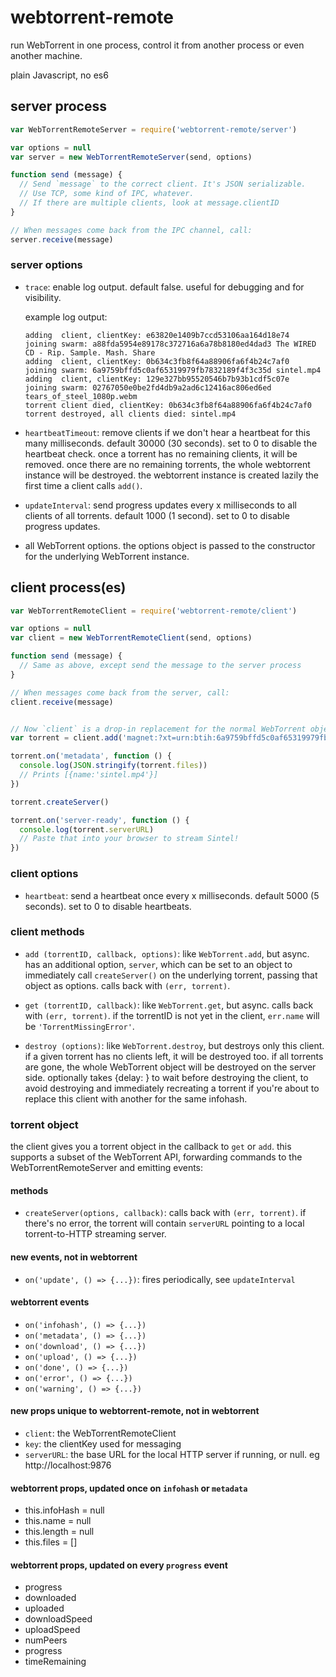 # webtorrent-remote

run WebTorrent in one process, control it from another process or even another machine.

plain Javascript, no es6

## server process

```js
var WebTorrentRemoteServer = require('webtorrent-remote/server')

var options = null
var server = new WebTorrentRemoteServer(send, options)

function send (message) {
  // Send `message` to the correct client. It's JSON serializable.
  // Use TCP, some kind of IPC, whatever.
  // If there are multiple clients, look at message.clientID
}

// When messages come back from the IPC channel, call:
server.receive(message)
```

### server options

- `trace`: enable log output. default false. useful for debugging and for visibility.

  example log output:

  ```
  adding  client, clientKey: e63820e1409b7ccd53106aa164d18e74
  joining swarm: a88fda5954e89178c372716a6a78b8180ed4dad3 The WIRED CD - Rip. Sample. Mash. Share
  adding  client, clientKey: 0b634c3fb8f64a88906fa6f4b24c7af0
  joining swarm: 6a9759bffd5c0af65319979fb7832189f4f3c35d sintel.mp4
  adding  client, clientKey: 129e327bb95520546b7b93b1cdf5c07e
  joining swarm: 02767050e0be2fd4db9a2ad6c12416ac806ed6ed tears_of_steel_1080p.webm
  torrent client died, clientKey: 0b634c3fb8f64a88906fa6f4b24c7af0
  torrent destroyed, all clients died: sintel.mp4
  ```

- `heartbeatTimeout`: remove clients if we don't hear a heartbeat for this many milliseconds.
  default 30000 (30 seconds). set to 0 to disable the heartbeat check. once a torrent has no
  remaining clients, it will be removed. once there are no remaining torrents, the whole webtorrent
  instance will be destroyed. the webtorrent instance is created lazily the first time a client
  calls `add()`.

- `updateInterval`: send progress updates every x milliseconds to all clients of all torrents.
  default 1000 (1 second). set to 0 to disable progress updates.

- all WebTorrent options. the options object is passed to the constructor for the underlying
  WebTorrent instance.

## client process(es)

```js
var WebTorrentRemoteClient = require('webtorrent-remote/client')

var options = null
var client = new WebTorrentRemoteClient(send, options)

function send (message) {
  // Same as above, except send the message to the server process
}

// When messages come back from the server, call:
client.receive(message)


// Now `client` is a drop-in replacement for the normal WebTorrent object!
var torrent = client.add('magnet:?xt=urn:btih:6a9759bffd5c0af65319979fb7832189f4f3c35d')

torrent.on('metadata', function () {
  console.log(JSON.stringify(torrent.files))
  // Prints [{name:'sintel.mp4'}]
})

torrent.createServer()

torrent.on('server-ready', function () {
  console.log(torrent.serverURL)
  // Paste that into your browser to stream Sintel!
})

```

### client options

- `heartbeat`: send a heartbeat once every x milliseconds. default 5000 (5 seconds). set to 0 to
  disable heartbeats.

### client methods

- `add (torrentID, callback, options)`: like `WebTorrent.add`, but async. has an additional option,
  `server`, which can be set to an object to immediately call `createServer()` on the underlying
  torrent, passing that object as options. calls back with `(err, torrent)`.

- `get (torrentID, callback)`: like `WebTorrent.get`, but async.  calls back with `(err, torrent)`.
  if the torrentID is not yet in the client, `err.name` will be `'TorrentMissingError'`.

- `destroy (options)`: like `WebTorrent.destroy`, but destroys only this client. if a given torrent
  has no clients left, it will be destroyed too. if all torrents are gone, the whole WebTorrent
  object will be destroyed on the server side. optionally takes {delay: <milliseconds>} to wait
  before destroying the client, to avoid destroying and immediately recreating a torrent if you're
  about to replace this client with another for the same infohash.

### torrent object

the client gives you a torrent object in the callback to `get` or `add`. this supports a subset of
the WebTorrent API, forwarding commands to the WebTorrentRemoteServer and emitting events:

#### methods

- `createServer(options, callback)`: calls back with `(err, torrent)`. if there's no error, the
  torrent will contain `serverURL` pointing to a local torrent-to-HTTP streaming server.

#### new events, not in webtorrent

- `on('update', () => {...})`: fires periodically, see `updateInterval`

#### webtorrent events

- `on('infohash', () => {...})`
- `on('metadata', () => {...})`
- `on('download', () => {...})`
- `on('upload', () => {...})`
- `on('done', () => {...})`
- `on('error', () => {...})`
- `on('warning', () => {...})`

#### new props unique to webtorrent-remote, not in webtorrent

- `client`: the WebTorrentRemoteClient
- `key`: the clientKey used for messaging
- `serverURL`: the base URL for the local HTTP server if running, or null. eg http://localhost:9876

#### webtorrent props, updated once on `infohash` or `metadata`

- this.infoHash = null
- this.name = null
- this.length = null
- this.files = []

#### webtorrent props, updated on every `progress` event

- progress
- downloaded
- uploaded
- downloadSpeed
- uploadSpeed
- numPeers
- progress
- timeRemaining
